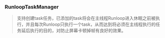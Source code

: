 ### RunloopTaskManager
> 支持创建task任务，已添加的task将会在主线程Runloop进入休眠之前被执行，并且每次Runloop只执行一个task，从而达到将必须在主线程执行的任务延后执行的目的，对防止屏幕卡顿掉帧有良好的效果。